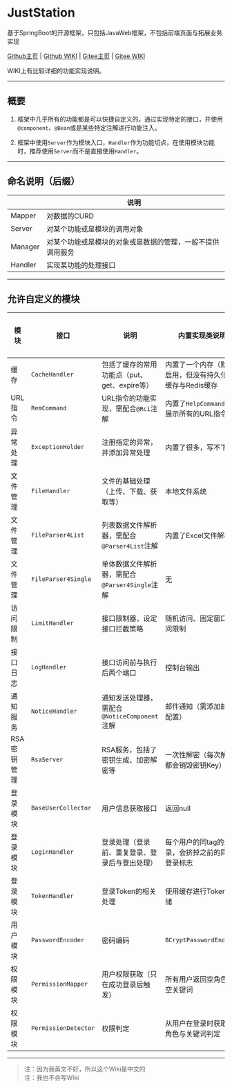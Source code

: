 # JustStation

基于SpringBoot的开源框架，只包括JavaWeb框架，不包括前端页面与拓展业务实现

[Github主页](https://github.com/Verlif/JustStation) | [Github WIKI](https://github.com/Verlif/JustStation/wiki) | [Gitee主页](https://gitee.com/Verlif/JustStation) | [Gitee WIKI](https://gitee.com/Verlif/JustStation/wikis/Home)

WIKI上有比较详细的功能实现说明。

----

## 概要

1. 框架中几乎所有的功能都是可以快捷自定义的，通过实现特定的接口，并使用`@component`、`@Bean`或是某些特定注解进行功能注入。

2. 框架中使用`Server`作为模块入口，`Handler`作为功能切点，在使用模块功能时，推荐使用`Server`而不是直接使用`Handler`。

----

## 命名说明（后缀）

| | 说明 |
| ---- | ---- |
| Mapper | 对数据的CURD |
| Server | 对某个功能或是模块的调用对象 |
| Manager | 对某个功能或是模块的对象或是数据的管理，一般不提供调用服务 |
| Handler | 实现某功能的处理接口 |

----

## 允许自定义的模块

| 模块 | 接口 | 说明 | 内置实现类说明 | 允许数量 |
| ---- | ---- | ---- | ---- | ---- |
| 缓存 | `CacheHandler` | 包括了缓存的常用功能点（put、get、expire等） | 内置了一个内存（默认启用，但没有持久化）缓存与Redis缓存 | 1 |
| URL指令 | `RemCommand` | URL指令的功能实现，需配合`@Rci`注解 | 内置了`HelpCommand`用于展示所有的URL指令 | 1 |
| 异常处理 | `ExceptionHolder` | 注册指定的异常，并添加异常处理 | 内置了很多，写不下了 | 无限 |
| 文件管理 | `FileHandler` | 文件的基础处理（上传、下载、获取等） | 本地文件系统 | 1 |
| 文件管理 | `FileParser4List` | 列表数据文件解析器，需配合`@Parser4List`注解 | 内置了Excel文件解析 | 无限 |
| 文件管理 | `FileParser4Single` | 单体数据文件解析器，需配合`@Parser4Single`注解 | 无 | 无限 |
| 访问限制 | `LimitHandler` | 接口限制器，设定接口拦截策略 | 随机访问、固定窗口访问限制 | 无限 |
| 接口日志 | `LogHandler` | 接口访问前与执行后两个端口 | 控制台输出 | 无限 |
| 通知服务 | `NoticeHandler` | 通知发送处理器，需配合`@NoticeComponent`注解 | 邮件通知（需添加邮箱配置） | 无限 |
| RSA密钥管理 | `RsaServer` | RSA服务，包括了密钥生成、加密解密等 | 一次性解密（每次解密都会销毁密钥Key） | 1 |
| 登录模块 | `BaseUserCollector` | 用户信息获取接口 | 返回null | 1 |
| 登录模块 | `LoginHandler` | 登录处理（登录前、重复登录、登录后与登出处理） | 每个用户的同tag的登录，会挤掉之前的同tag登录标志 | 1 |
| 登录模块 | `TokenHandler` | 登录Token的相关处理 | 使用缓存进行Token存储 | 1 |
| 用户模块 | `PasswordEncoder` | 密码编码 | `BCryptPasswordEncoder` | 1 |
| 权限模块 | `PermissionMapper` | 用户权限获取（只在成功登录后触发） | 所有用户返回空角色与空关键词 | 1 |
| 权限模块 | `PermissionDetector` | 权限判定 | 从用户在登录时获取的角色与关键词判定 | 1 |

----

> 注：因为我英文不好，所以这个Wiki是中文的  
> 注：我也不会写Wiki
